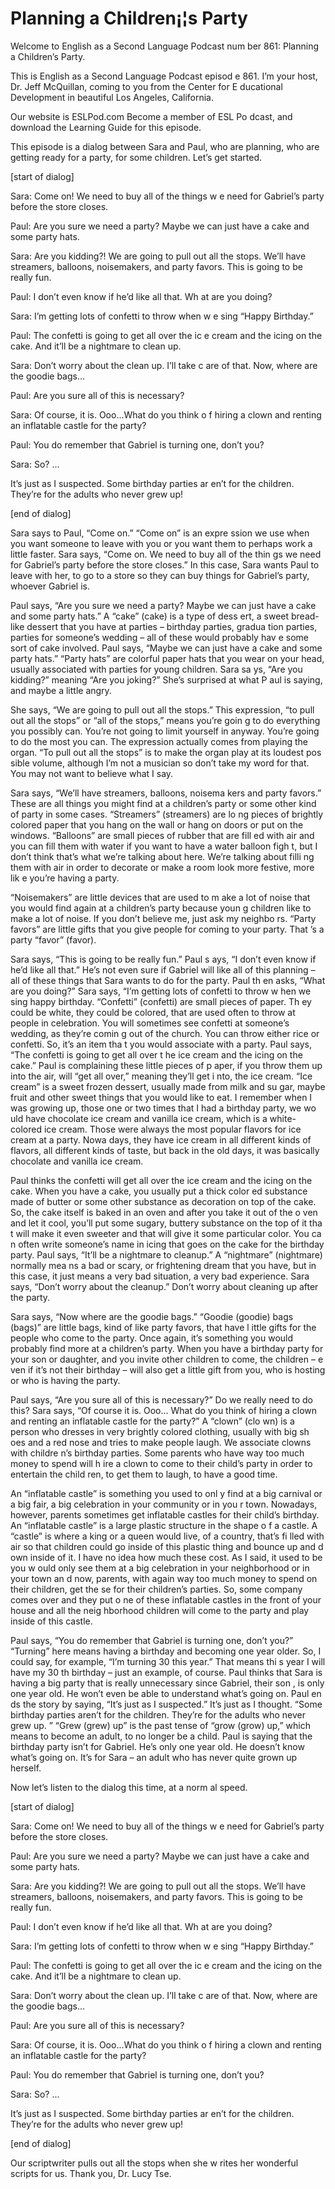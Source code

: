 # Planning a Children¡¦s Party

Welcome to English as a Second Language Podcast num ber 861: Planning a Children’s Party.

This is English as a Second Language Podcast episod e 861. I’m your host, Dr. Jeff McQuillan, coming to you from the Center for E ducational Development in beautiful Los Angeles, California.

Our website is ESLPod.com Become a member of ESL Po dcast, and download the Learning Guide for this episode.

This episode is a dialog between Sara and Paul, who  are planning, who are getting ready for a party, for some children. Let’s  get started.

[start of dialog]

Sara:  Come on!  We need to buy all of the things w e need for Gabriel’s party before the store closes.

Paul:  Are you sure we need a party?  Maybe we can just have a cake and some party hats.

Sara:  Are you kidding?!  We are going to pull out all the stops.  We’ll have streamers, balloons, noisemakers, and party favors.   This is going to be really fun.

Paul:  I don’t even know if he’d like all that.  Wh at are you doing?

Sara:  I’m getting lots of confetti to throw when w e sing “Happy Birthday.”

Paul:  The confetti is going to get all over the ic e cream and the icing on the cake.  And it’ll be a nightmare to clean up.

Sara:  Don’t worry about the clean up.  I’ll take c are of that.  Now, where are the goodie bags...

Paul:  Are you sure all of this is necessary?

Sara:  Of course, it is.  Ooo...What do you think o f hiring a clown and renting an inflatable castle for the party?

Paul:  You do remember that Gabriel is turning one,  don’t you?

Sara:  So? ...

It’s just as I suspected.  Some birthday parties ar en’t for the children.  They’re for the adults who never grew up!

[end of dialog]

Sara says to Paul, “Come on.” “Come on” is an expre ssion we use when you want someone to leave with you or you want them to perhaps work a little faster. Sara says, “Come on. We need to buy all of the thin gs we need for Gabriel’s party before the store closes.” In this case, Sara wants Paul to leave with her, to go to a store so they can buy things for Gabriel’s party, whoever Gabriel is.

Paul says, “Are you sure we need a party? Maybe we can just have a cake and some party hats.” A “cake” (cake) is a type of dess ert, a sweet bread-like dessert that you have at parties – birthday parties, gradua tion parties, parties for someone’s wedding – all of these would probably hav e some sort of cake involved. Paul says, “Maybe we can just have a cake  and some party hats.” “Party hats” are colorful paper hats that you wear on your head, usually associated with parties for young children. Sara sa ys, “Are you kidding?” meaning “Are you joking?” She’s surprised at what P aul is saying, and maybe a little angry.

She says, “We are going to pull out all the stops.”  This expression, “to pull out all the stops” or “all of the stops,” means you’re goin g to do everything you possibly can. You’re not going to limit yourself in anyway. You’re going to do the most you can. The expression actually comes from playing the  organ. “To pull out all the stops” is to make the organ play at its loudest pos sible volume, although I’m not a musician so don’t take my word for that. You may not want to believe what I say.

Sara says, “We’ll have streamers, balloons, noisema kers and party favors.” These are all things you might find at a children’s  party or some other kind of party in some cases. “Streamers” (streamers) are lo ng pieces of brightly colored paper that you hang on the wall or hang on doors or  put on the windows. “Balloons” are small pieces of rubber that are fill ed with air and you can fill them with water if you want to have a water balloon figh t, but I don’t think that’s what we’re talking about here. We’re talking about filli ng them with air in order to decorate or make a room look more festive, more lik e you’re having a party.

“Noisemakers” are little devices that are used to m ake a lot of noise that you would find again at a children’s party because youn g children like to make a lot of noise. If you don’t believe me, just ask my neighbo rs. “Party favors” are little gifts that you give people for coming to your party. That ’s a party “favor” (favor).

Sara says, “This is going to be really fun.” Paul s ays, “I don’t even know if he’d like all that.” He’s not even sure if Gabriel will like all of this planning – all of these things that Sara wants to do for the party. Paul th en asks, “What are you doing?” Sara says, “I’m getting lots of confetti to throw w hen we sing happy birthday. “Confetti” (confetti) are small pieces of paper. Th ey could be white, they could be colored, that are used often to throw at people in celebration. You will sometimes see confetti at someone’s wedding, as they’re comin g out of the church. You can throw either rice or confetti. So, it’s an item tha t you would associate with a party. Paul says, “The confetti is going to get all over t he ice cream and the icing on the cake.” Paul is complaining these little pieces of p aper, if you throw them up into the air, will “get all over,” meaning they’ll get i nto, the ice cream. “Ice cream” is a sweet frozen dessert, usually made from milk and su gar, maybe fruit and other sweet things that you would like to eat. I remember  when I was growing up, those one or two times that I had a birthday party, we wo uld have chocolate ice cream and vanilla ice cream, which is a white-colored ice  cream. Those were always the most popular flavors for ice cream at a party. Nowa days, they have ice cream in all different kinds of flavors, all different kinds  of taste, but back in the old days, it was basically chocolate and vanilla ice cream.

Paul thinks the confetti will get all over the ice cream and the icing on the cake. When you have a cake, you usually put a thick color ed substance made of butter or some other substance as decoration on top of the  cake. So, the cake itself is baked in an oven and after you take it out of the o ven and let it cool, you’ll put some sugary, buttery substance on the top of it tha t will make it even sweeter and that will give it some particular color. You ca n often write someone’s name in icing that goes on the cake for the birthday party.  Paul says, “It’ll be a nightmare to cleanup.” A “nightmare” (nightmare) normally mea ns a bad or scary, or frightening dream that you have, but in this case, it just means a very bad situation, a very bad experience. Sara says, “Don’t  worry about the cleanup.” Don’t worry about cleaning up after the party.

Sara says, “Now where are the goodie bags.” “Goodie  (goodie) bags (bags)” are little bags, kind of like party favors, that have l ittle gifts for the people who come to the party. Once again, it’s something you would probably find more at a children’s party. When you have a birthday party for your son or daughter, and you invite other children to come, the children – e ven if it’s not their birthday – will also get a little gift from you, who is hosting or who is having the party.

 Paul says, “Are you sure all of this is necessary?”  Do we really need to do this? Sara says, “Of course it is. Ooo… What do you think  of hiring a clown and renting an inflatable castle for the party?” A “clown” (clo wn) is a person who dresses in very brightly colored clothing, usually with big sh oes and a red nose and tries to make people laugh. We associate clowns with childre n’s birthday parties. Some parents who have way too much money to spend will h ire a clown to come to their child’s party in order to entertain the child ren, to get them to laugh, to have a good time.

An “inflatable castle” is something you used to onl y find at a big carnival or a big fair, a big celebration in your community or in you r town. Nowadays, however, parents sometimes get inflatable castles for their child’s birthday. An “inflatable castle” is a large plastic structure in the shape o f a castle. A “castle” is where a king or a queen would live, of a country, that’s fi lled with air so that children could go inside of this plastic thing and bounce up and d own inside of it. I have no idea how much these cost. As I said, it used to be you w ould only see them at a big celebration in your neighborhood or in your town an d now, parents, with again way  too much money to spend on their children, get the se for their children’s parties. So, some company comes over and they put o ne of these inflatable castles in the front of your house and all the neig hborhood children will come to the party and play inside of this castle.

Paul says, “You do remember that Gabriel is turning  one, don’t you?” “Turning” here means having a birthday and becoming one year older. So, I could say, for example, “I’m turning 30 this year.” That means thi s year I will have my 30 th birthday – just an example, of course. Paul thinks that Sara is having a big party that is really unnecessary since Gabriel, their son , is only one year old. He won’t even be able to understand what’s going on. Paul en ds the story by saying, “It’s just as I suspected.” It’s just as I thought. “Some  birthday parties aren’t for the children. They’re for the adults who never grew up. ” “Grew (grew) up” is the past tense of “grow (grow) up,” which means to become an  adult, to no longer be a child. Paul is saying that the birthday party isn’t  for Gabriel. He’s only one year old. He doesn’t know what’s going on. It’s for Sara  – an adult who has never quite grown up herself.

Now let’s listen to the dialog this time, at a norm al speed.

[start of dialog]

Sara:  Come on!  We need to buy all of the things w e need for Gabriel’s party before the store closes.

 Paul:  Are you sure we need a party?  Maybe we can just have a cake and some party hats.

Sara:  Are you kidding?!  We are going to pull out all the stops.  We’ll have streamers, balloons, noisemakers, and party favors.   This is going to be really fun.

Paul:  I don’t even know if he’d like all that.  Wh at are you doing?

Sara:  I’m getting lots of confetti to throw when w e sing “Happy Birthday.”

Paul:  The confetti is going to get all over the ic e cream and the icing on the cake.  And it’ll be a nightmare to clean up.

Sara:  Don’t worry about the clean up.  I’ll take c are of that.  Now, where are the goodie bags...

Paul:  Are you sure all of this is necessary?

Sara:  Of course, it is.  Ooo...What do you think o f hiring a clown and renting an inflatable castle for the party?

Paul:  You do remember that Gabriel is turning one,  don’t you?

Sara:  So? ...

It’s just as I suspected.  Some birthday parties ar en’t for the children.  They’re for the adults who never grew up!

[end of dialog]

Our scriptwriter pulls out all the stops when she w rites her wonderful scripts for us. Thank you, Dr. Lucy Tse.





